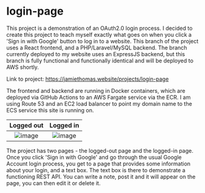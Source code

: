 # login-page

This project is a demonstration of an OAuth2.0 login process. I decided to create this project to teach myself exactly what goes on when you click a 'Sign in with Google' button to log in to a website. This branch of the project uses a React frontend, and a PHP/Laravel/MySQL backend. The branch currently deployed to my website uses an ExpressJS backend, but this branch is fully functional and functionally identical and will be deployed to AWS shortly.

Link to project: https://jamiethomas.website/projects/login-page

The frontend and backend are running in Docker containers, which are deployed via GitHub Actions to an AWS Fargate service via the ECR. I am using Route 53 and an EC2 load balancer to point my domain name to the ECS service this site is running on.



Logged out             |  Logged in
:-------------------------:|:-------------------------:
![image](https://github.com/jamiethomas1/login-page/assets/75147459/50e3fdb4-edee-4292-b6f0-e883e1c5e201)  |  ![image](https://github.com/jamiethomas1/login-page/assets/75147459/cd40700c-94b3-4ef7-91e9-ac78346ca903)

The project has two pages - the logged-out page and the logged-in page. Once you click 'Sign in with Google' and go through the usual Google Account login process, you get to a page that provides some information about your login, and a text box. The text box is there to demonstrate a functioning REST API. You can write a note, post it and it will appear on the page, you can then edit it or delete it.
